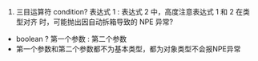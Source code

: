 1. 三目运算符 condition? 表达式 1 : 表达式 2 中，高度注意表达式 1 和 2 在类型对齐
   时，可能抛出因自动拆箱导致的 NPE 异常?
- boolean ? 第一个参数 : 第二个参数
- 第一个参数和第二个参数都不为基本类型，都为对象类型不会报NPE异常